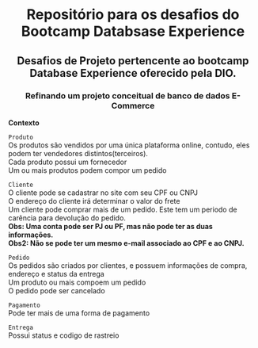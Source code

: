<h1 align="center"> Repositório para os desafios do Bootcamp Databsase Experience</h1>

<h2 align="center">Desafios de Projeto pertencente ao bootcamp Database Experience oferecido pela DIO.</h2>

<h3 align="center">Refinando um projeto conceitual de banco de dados E-Commerce </h3>
 
**Contexto**

 `Produto` <br />
Os produtos são vendidos por uma única plataforma online, contudo, eles podem ter vendedores distintos(terceiros).<br />
Cada produto possui um fornecedor<br />
Um ou mais produtos podem compor um pedido

`Cliente`<br />
O cliente pode se cadastrar no site com seu CPF ou CNPJ<br />
O endereço do cliente irá determinar o valor do frete<br />
Um cliente pode comprar mais de um pedido. Este tem um periodo de carência para devolução do pedido. <br />
**Obs: Uma conta pode ser PJ ou PF, mas não pode ter as duas informações. <br />
Obs2: Não se pode ter um mesmo e-mail associado ao CPF e ao CNPJ.**

`Pedido`<br />
Os pedidos são criados por clientes, e possuem informações de compra, endereço e status da entrega<br />
Um produto ou mais compoem um pedido<br />
O pedido pode ser cancelado

`Pagamento`<br />
Pode ter mais de uma forma de pagamento

`Entrega `<br />
Possui status e codigo de rastreio


